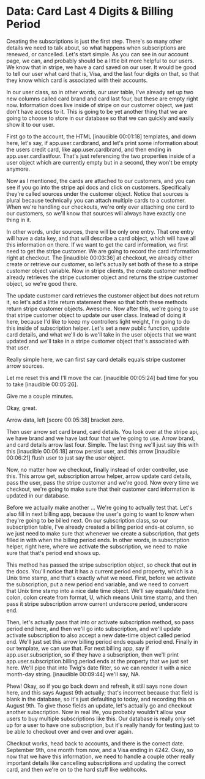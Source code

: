 # Data: Card Last 4 Digits & Billing Period

Creating the subscriptions is just the first step. There's so many other
details we need to talk about, so what happens when subscriptions are renewed,
or cancelled. Let's start simple. As you can see in our account page, we can,
and probably should be a little bit more helpful to our users. We know that in
stripe, we have a card saved on our user. It would be good to tell our user
what card that is, Visa, and the last four digits on that, so that they know
which card is associated with their accounts.

In our user class, so in other words, our user table, I've already set up two
new columns called card brand and card last four, but these are empty right
now. Information does live inside of stripe on our customer object, we just
don't have access to it. This is going to be yet another thing that we are
going to choose to store in our database so that we can quickly and easily show
it to our user.

First go to the account, the HTML [inaudible 00:01:18] templates, and down
here, let's say, if app.user.cardbrand, and let's print some information about
the users credit card, like app.user.cardbrand, and then ending in
app.user.cardlastfour. That's just referencing the two properties inside of a
user object which are currently empty but in a second, they won't be empty
anymore.

Now as I mentioned, the cards are attached to our customers, and you can see if
you go into the stripe api docs and click on customers. Specifically they're
called sources under the customer object. Notice that sources is plural because
technically you can attach multiple cards to a customer. When we're handling
our checkouts, we're only ever attaching one card to our customers, so we'll
know that sources will always have exactly one thing in it.

In other words, under sources, there will be only one entry. That one entry
will have a data key, and that will describe a card object, which will have all
this information on there. If we want to get the card information, we first
need to get the stripe customer. We are going to record the card information
right at checkout. The [inaudible 00:03:36] at checkout, we already either
create or retrieve our customer, so let's actually set both of these to a
stripe customer object variable. Now in stripe clients, the create customer
method already retrieves the stripe customer object and returns the stripe
customer object, so we're good there.

The update customer card retrieves the customer object but does not return it,
so let's add a little return statement there so that both these methods return
stripe customer objects. Awesome. Now after this, we're going to use that
stripe customer object to update our user class. Instead of doing it here,
because I'd like to keep my controllers light weight, I'm going to do this
inside of subscription helper. Let's set a new public function, update card
details, and what we'll do is we'll take in the user objects that we want
updated and we'll take in a stripe customer object that's associated with that
user.

Really simple here, we can first say card details equals stripe customer arrow
sources.

Let me reset this and I'll move the car. [inaudible 00:05:24] bad time for you
to take [inaudible 00:05:26].

Give me a couple minutes.

Okay, great.

Arrow data, left [score 00:05:38] bracket zero.

Then user arrow set card brand, card details. You look over at the stripe api,
we have brand and we have last four that we're going to use. Arrow brand, and
card details arrow last four. Simple. The last thing we'll just say this with
this [inaudible 00:06:18] arrow persist user, and this arrow [inaudible
00:06:21] flush user to just say the user object.

Now, no matter how we checkout, finally instead of order controller, use this.
This arrow get, subscription arrow helper, arrow update card details, pass the
user, pass the stripe customer and we're good. Now every time we checkout,
we're going to make sure that their customer card information is updated in our
database.

Before we actually make another ... We're going to actually test that. Let's
also fill in next billing app, because the user's going to want to know when
they're going to be billed next. On our subscription class, so our subscription
table, I've already created a billing period ends-at column, so we just need to
make sure that whenever we create a subscription, that gets filled in with when
the billing period ends. In other words, in subscription helper, right here,
where we activate the subscription, we need to make sure that that's period end
shows up.

This method has passed the stripe subscription object, so check that out in the
docs. You'll notice that it has a current period end property, which is a Unix
time stamp, and that's exactly what we need. First, before we activate the
subscription, put a new period end variable, and we need to convert that Unix
time stamp into a nice date time object. We'll say equals/date time, colon,
colon create from format, U, which means Unix time stamp, and then pass it
stripe subscription arrow current underscore period, underscore end.

Then, let's actually pass that into or activate subscription method, so pass
period end here, and then we'll go into subscription, and we'll update activate
subscription to also accept a new date-time object called period end. We'll
just set this arrow billing period ends equals period end. Finally in our
template, we can use that. For next billing app, say if app.user.subscription,
so if they have a subscription, then we'll print
app.user.subscription.billing.period ends at the property that we just set
here. We'll pipe that into Twig's date filter, so we can render it with a nice
month-day string. [inaudible 00:09:44] we'll say, NA.

Phew! Okay, so if you go back down and refresh, it still says none down here,
and this says August 9th actually; that's incorrect because that field is blank
in the database, so it's just defaulting to today, and recording this on August
9th. To give those fields an update, let's actually go and checkout another
subscription. Now in real life, you probably wouldn't allow your users to buy
multiple subscriptions like this. Our database is really only set up for a user
to have one subscription, but it's really handy for testing just to be able to
checkout over and over and over again.

Checkout works, head back to accounts, and there is the correct date. September
9th, one month from now, and a Visa ending in 4242. Okay, so now that we have
this information, we need to handle a couple other really important details
like cancelling subscriptions and updating the correct card, and then we're on
to the hard stuff like webhooks.
